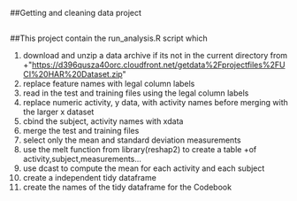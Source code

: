 ##Getting and cleaning data project
##
##This project contain the run_analysis.R script which
1. download and unzip a data archive if its not in the current directory from
+"https://d396qusza40orc.cloudfront.net/getdata%2Fprojectfiles%2FUCI%20HAR%20Dataset.zip"
2. replace feature names with legal column labels
3. read in the test and training files using the legal column labels 
4. replace numeric activity, y data, with activity names before merging with the larger x dataset
5. cbind the subject, activity names with xdata 
6. merge the test and training files
7. select only the mean and standard deviation measurements
8. use the melt function from library(reshap2) to create a table
+of activity,subject,measurements...
9. use dcast to compute the mean for each activity and each subject
10. create a independent tidy dataframe
11. create the names of the tidy dataframe for the Codebook